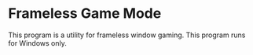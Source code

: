 # Frameless Game Mode

This program is a utility for frameless window gaming.
This program runs for Windows only.

